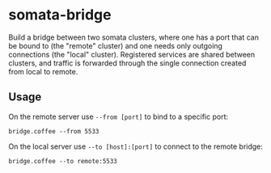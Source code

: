 # somata-bridge

Build a bridge between two somata clusters, where one has a port that can be bound to (the "remote" cluster) and one needs only outgoing connections (the "local" cluster). Registered services are shared between clusters, and traffic is forwarded through the single connection created from local to remote.

## Usage

On the remote server use `--from [port]` to bind to a specific port:

```
bridge.coffee --from 5533
```

On the local server use `--to [host]:[port]` to connect to the remote bridge:

```
bridge.coffee --to remote:5533
```

